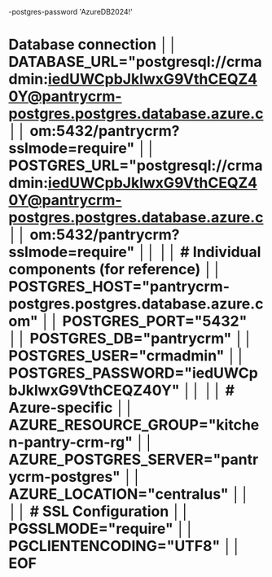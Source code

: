 -postgres-password 'AzureDB2024!'
 
 
 # Database connection                                                                                        ││   DATABASE_URL="postgresql://crmadmin:iedUWCpbJklwxG9VthCEQZ40Y@pantrycrm-postgres.postgres.database.azure.c   ││   om:5432/pantrycrm?sslmode=require"                                                                           ││   POSTGRES_URL="postgresql://crmadmin:iedUWCpbJklwxG9VthCEQZ40Y@pantrycrm-postgres.postgres.database.azure.c   ││   om:5432/pantrycrm?sslmode=require"                                                                           ││                                                                                                                ││   # Individual components (for reference)                                                                      ││   POSTGRES_HOST="pantrycrm-postgres.postgres.database.azure.com"                                               ││   POSTGRES_PORT="5432"                                                                                         ││   POSTGRES_DB="pantrycrm"                                                                                      ││   POSTGRES_USER="crmadmin"                                                                                     ││   POSTGRES_PASSWORD="iedUWCpbJklwxG9VthCEQZ40Y"                                                                ││                                                                                                                ││   # Azure-specific                                                                                             ││   AZURE_RESOURCE_GROUP="kitchen-pantry-crm-rg"                                                                 ││   AZURE_POSTGRES_SERVER="pantrycrm-postgres"                                                                   ││   AZURE_LOCATION="centralus"                                                                                   ││                                                                                                                ││   # SSL Configuration                                                                                          ││   PGSSLMODE="require"                                                                                          ││   PGCLIENTENCODING="UTF8"                                                                                      ││   EOF                      